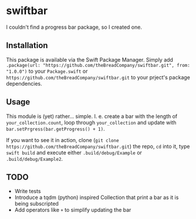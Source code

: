 # swiftbar
I couldn't find a progress bar package, so I created one.

## Installation
This package is available via the Swift Package Manager. Simply add ```.package(url: "https://github.com/theBreadCompany/swiftbar.git", from: "1.0.0")``` to your ```Package.swift``` or ```https://github.com/theBreadCompany/swiftbar.git``` to your prject's package dependencies.

## Usage
This module is (yet) rather... simple. I. e. create a bar with the length of ```your_collection.count```, loop through ```your_collection``` and update with ```bar.setPrgress(bar.getProgress() + 1)```. 

If you want to see it in action, clone (```git clone https://github.com/theBreadCompany/swiftbar.git```) the repo, ```cd``` into it, type ```swift build``` and execute either ```.build/debug/Example``` or ```.build/debug/Example2```.



## TODO
- Write tests
- Introduce a tqdm (python) inspired Collection that print a bar as it is being subscripted
- Add operators like ```+``` to simplify updating the bar 
